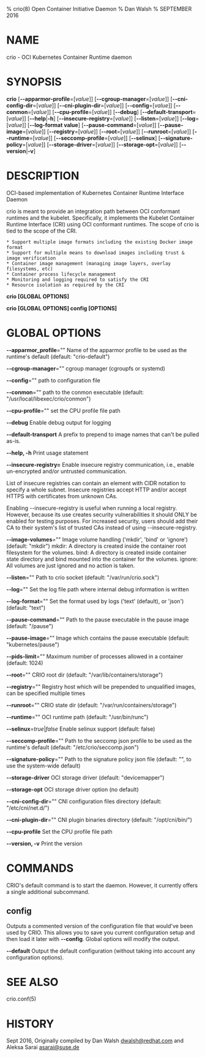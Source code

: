 % crio(8) Open Container Initiative Daemon
% Dan Walsh
% SEPTEMBER 2016
# NAME
crio - OCI Kubernetes Container Runtime daemon

# SYNOPSIS
**crio**
[**--apparmor-profile**=[*value*]]
[**--cgroup-manager**=[*value*]]
[**--cni-config-dir**=[*value*]]
[**--cni-plugin-dir**=[*value*]]
[**--config**=[*value*]]
[**--conmon**=[*value*]]
[**--cpu-profile**=[*value*]]
[**--debug**]
[**--default-transport**=[*value*]]
[**--help**|**-h**]
[**--insecure-registry**=[*value*]]
[**--listen**=[*value*]]
[**--log**=[*value*]]
[**--log-format value**]
[**--pause-command**=[*value*]]
[**--pause-image**=[*value*]]
[**--registry**=[*value*]]
[**--root**=[*value*]]
[**--runroot**=[*value*]]
[**--runtime**=[*value*]]
[**--seccomp-profile**=[*value*]]
[**--selinux**]
[**--signature-policy**=[*value*]]
[**--storage-driver**=[*value*]]
[**--storage-opt**=[*value*]]
[**--version**|**-v**]

# DESCRIPTION
OCI-based implementation of Kubernetes Container Runtime Interface Daemon

crio is meant to provide an integration path between OCI conformant runtimes and the kubelet. Specifically, it implements the Kubelet Container Runtime Interface (CRI) using OCI conformant runtimes. The scope of crio is tied to the scope of the CRI.

	* Support multiple image formats including the existing Docker image format
	* Support for multiple means to download images including trust & image verification
	* Container image management (managing image layers, overlay filesystems, etc)
	* Container process lifecycle management
	* Monitoring and logging required to satisfy the CRI
	* Resource isolation as required by the CRI

**crio [GLOBAL OPTIONS]**

**crio [GLOBAL OPTIONS] config [OPTIONS]**

# GLOBAL OPTIONS

**--apparmor_profile**=""
  Name of the apparmor profile to be used as the runtime's default (default: "crio-default")

**--cgroup-manager**=""
  cgroup manager (cgroupfs or systemd)

**--config**=""
  path to configuration file

**--conmon**=""
  path to the conmon executable (default: "/usr/local/libexec/crio/conmon")

**--cpu-profile**=""
set the CPU profile file path

**--debug**
  Enable debug output for logging

**--default-transport**
  A prefix to prepend to image names that can't be pulled as-is.

**--help, -h**
  Print usage statement

**--insecure-registry=**
  Enable insecure registry  communication,  i.e.,  enable  un-encrypted
  and/or untrusted communication.

  List  of  insecure registries can contain an element with CIDR notation
  to specify a whole  subnet.  Insecure  registries  accept  HTTP  and/or
  accept HTTPS with certificates from unknown CAs.

  Enabling  --insecure-registry  is useful when running a local registry.
  However, because its use creates  security  vulnerabilities  it  should
  ONLY  be  enabled  for testing purposes.  For increased security, users
  should add their CA to their system's list of trusted  CAs  instead  of
  using --insecure-registry.

**--image-volumes**=""
  Image volume handling ('mkdir', 'bind' or 'ignore') (default: "mkdir")
  mkdir: A directory is created inside the container root filesystem for the volumes.
  bind: A directory is created inside container state directory and bind mounted into
  the container for the volumes.
  ignore: All volumes are just ignored and no action is taken.

**--listen**=""
  Path to crio socket (default: "/var/run/crio.sock")

**--log**=""
  Set the log file path where internal debug information is written

**--log-format**=""
  Set the format used by logs ('text' (default), or 'json') (default: "text")

**--pause-command**=""
  Path to the pause executable in the pause image (default: "/pause")

**--pause-image**=""
  Image which contains the pause executable (default: "kubernetes/pause")

**--pids-limit**=""
  Maximum number of processes allowed in a container (default: 1024)

**--root**=""
  CRIO root dir (default: "/var/lib/containers/storage")

**--registry**=""
  Registry host which will be prepended to unqualified images, can be specified multiple times

**--runroot**=""
  CRIO state dir (default: "/var/run/containers/storage")

**--runtime**=""
  OCI runtime path (default: "/usr/bin/runc")

**--selinux**=*true*|*false*
  Enable selinux support (default: false)

**--seccomp-profile**=""
  Path to the seccomp json profile to be used as the runtime's default (default: "/etc/crio/seccomp.json")

**--signature-policy**=""
  Path to the signature policy json file (default: "", to use the system-wide default)

**--storage-driver**
  OCI storage driver (default: "devicemapper")

**--storage-opt**
  OCI storage driver option (no default)

**--cni-config-dir**=""
  CNI configuration files directory (default: "/etc/cni/net.d/")

**--cni-plugin-dir**=""
  CNI plugin binaries directory (default: "/opt/cni/bin/")

**--cpu-profile**
  Set the CPU profile file path

**--version, -v**
  Print the version

# COMMANDS
CRIO's default command is to start the daemon. However, it currently offers a
single additional subcommand.

## config

Outputs a commented version of the configuration file that would've been used
by CRIO. This allows you to save you current configuration setup and then load
it later with **--config**. Global options will modify the output.

**--default**
  Output the default configuration (without taking into account any configuration options).

# SEE ALSO
crio.conf(5)

# HISTORY
Sept 2016, Originally compiled by Dan Walsh <dwalsh@redhat.com> and Aleksa Sarai <asarai@suse.de>
